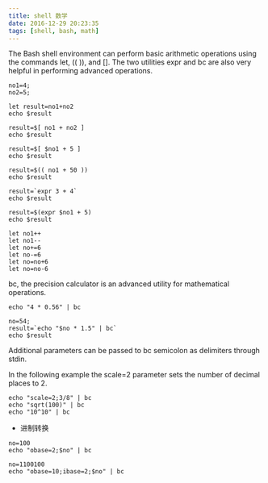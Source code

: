 ```yaml
---
title: shell 数学
date: 2016-12-29 20:23:35
tags: [shell, bash, math]
---
```


The Bash shell environment can perform basic arithmetic operations using the commands let, (( )), and []. The two utilities expr and bc are also very helpful in performing advanced operations.

<!--more-->

```
no1=4;no2=5;

let result=no1+no2echo $result

result=$[ no1 + no2 ]
echo $result

result=$[ $no1 + 5 ]
echo $result

result=$(( no1 + 50 ))
echo $result

result=`expr 3 + 4`
echo $result

result=$(expr $no1 + 5)
echo $result

```

```
let no1++
let no1--
let no+=6
let no-=6
let no=no+6
let no=no-6
```

bc, the precision calculator is an advanced utility for mathematical operations. 

```
echo "4 * 0.56" | bc

no=54;result=`echo "$no * 1.5" | bc`echo $result
```

Additional parameters can be passed to bc semicolon as delimiters through stdin.

In the following example the scale=2 parameter sets the number of decimal places to 2.

```
echo "scale=2;3/8" | bc
echo "sqrt(100)" | bc
echo "10^10" | bc
```

* 进制转换

```
no=100echo "obase=2;$no" | bc

no=1100100echo "obase=10;ibase=2;$no" | bc
```